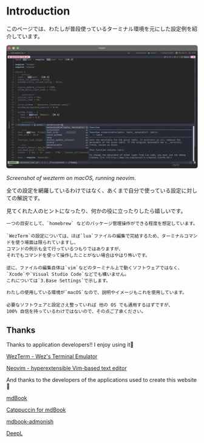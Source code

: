 # Introduction

このページでは、わたしが普段使っているターミナル環境を元にした設定例を紹介しています。

![goal.png](goal.png)

_Screenshot of wezterm on macOS, running neovim_.

全ての設定を網羅しているわけではなく、あくまで自分で使っている設定に対しての解説です。

見てくれた人のヒントになったり、何かの役に立ったりしたら嬉しいです。


```admonish info title="このサイトが想定している読者"
一つの目安として、`homebrew` などのパッケージ管理操作ができる程度を想定しています。

`WezTerm`の設定については、ほぼ`lua`ファイルの編集で完結するため、ターミナルコマンドを使う場面は限られていますし、
コマンドの例示も全て行っているつもりではありますが、
それでもコマンドを使って操作したことがない場合はやはり怖いです。

逆に、ファイルの編集自体は`vim`などのターミナル上で動くソフトウェアではなく、`Xcode`や`Visual Studio Code`などでも構いません。
これについては`3.Base Settings`で示します。
```

```admonish warning
わたしの使用している環境が`macOS`なので、説明やイメージもこれを使用しています。

必要なソフトウェアと設定さえ整っていれば 他の OS でも通用するはずですが、
100% 自信を持っているわけではないので、その点ご了承ください。
```

## Thanks

Thanks to application developers!!
I enjoy using it💓

[WezTerm - Wez's Terminal Emulator](https://wezfurlong.org/wezterm/)

[Neovim - hyperextensible Vim-based text editor](https://neovim.io)

And thanks to the developers of the applications used to create this website🤗

[mdBook](https://rust-lang.github.io/mdBook/)

[Catppuccin for mdBook](https://github.com/catppuccin/mdbook)

[mdbook-admonish](https://github.com/tommilligan/mdbook-admonish)

[DeepL](https://www.deepl.com/translator)
